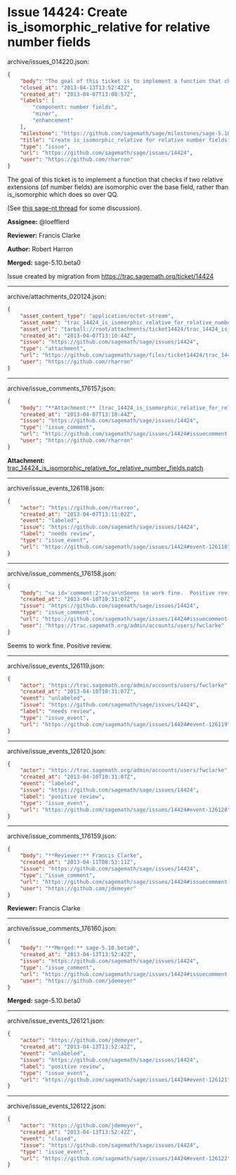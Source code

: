 # Issue 14424: Create is_isomorphic_relative for relative number fields

archive/issues_014220.json:
```json
{
    "body": "The goal of this ticket is to implement a function that checks if two relative extensions (of number fields) are isomorphic over the base field, rather than is_isomorphic which does so over QQ.\n\n(See [this sage-nt thread](http://groups.google.com/forum/?fromgroups=#!topic/sage-nt/1VDEyIj_7n4) for some discussion).\n\n**Assignee:** @loefflerd\n\n**Reviewer:** Francis Clarke\n\n**Author:** Robert Harron\n\n**Merged:** sage-5.10.beta0\n\nIssue created by migration from https://trac.sagemath.org/ticket/14424\n\n",
    "closed_at": "2013-04-13T13:52:42Z",
    "created_at": "2013-04-07T13:08:57Z",
    "labels": [
        "component: number fields",
        "minor",
        "enhancement"
    ],
    "milestone": "https://github.com/sagemath/sage/milestones/sage-5.10",
    "title": "Create is_isomorphic_relative for relative number fields",
    "type": "issue",
    "url": "https://github.com/sagemath/sage/issues/14424",
    "user": "https://github.com/rharron"
}
```
The goal of this ticket is to implement a function that checks if two relative extensions (of number fields) are isomorphic over the base field, rather than is_isomorphic which does so over QQ.

(See [this sage-nt thread](http://groups.google.com/forum/?fromgroups=#!topic/sage-nt/1VDEyIj_7n4) for some discussion).

**Assignee:** @loefflerd

**Reviewer:** Francis Clarke

**Author:** Robert Harron

**Merged:** sage-5.10.beta0

Issue created by migration from https://trac.sagemath.org/ticket/14424





---

archive/attachments_020124.json:
```json
{
    "asset_content_type": "application/octet-stream",
    "asset_name": "trac_14424_is_isomorphic_relative_for_relative_number_fields.patch",
    "asset_url": "tarball://root/attachments/ticket14424/trac_14424_is_isomorphic_relative_for_relative_number_fields.patch",
    "created_at": "2013-04-07T13:10:44Z",
    "issue": "https://github.com/sagemath/sage/issues/14424",
    "type": "attachment",
    "url": "https://github.com/sagemath/sage/files/ticket14424/trac_14424_is_isomorphic_relative_for_relative_number_fields.patch",
    "user": "https://github.com/rharron"
}
```



---

archive/issue_comments_176157.json:
```json
{
    "body": "**Attachment:** [trac_14424_is_isomorphic_relative_for_relative_number_fields.patch](https://github.com/sagemath/sage/files/ticket14424/trac_14424_is_isomorphic_relative_for_relative_number_fields.patch)",
    "created_at": "2013-04-07T13:10:44Z",
    "issue": "https://github.com/sagemath/sage/issues/14424",
    "type": "issue_comment",
    "url": "https://github.com/sagemath/sage/issues/14424#issuecomment-176157",
    "user": "https://github.com/rharron"
}
```

**Attachment:** [trac_14424_is_isomorphic_relative_for_relative_number_fields.patch](https://github.com/sagemath/sage/files/ticket14424/trac_14424_is_isomorphic_relative_for_relative_number_fields.patch)



---

archive/issue_events_126118.json:
```json
{
    "actor": "https://github.com/rharron",
    "created_at": "2013-04-07T13:11:02Z",
    "event": "labeled",
    "issue": "https://github.com/sagemath/sage/issues/14424",
    "label": "needs review",
    "type": "issue_event",
    "url": "https://github.com/sagemath/sage/issues/14424#event-126118"
}
```



---

archive/issue_comments_176158.json:
```json
{
    "body": "<a id='comment:2'></a>\nSeems to work fine.  Positive review.",
    "created_at": "2013-04-10T10:31:07Z",
    "issue": "https://github.com/sagemath/sage/issues/14424",
    "type": "issue_comment",
    "url": "https://github.com/sagemath/sage/issues/14424#issuecomment-176158",
    "user": "https://trac.sagemath.org/admin/accounts/users/fwclarke"
}
```

<a id='comment:2'></a>
Seems to work fine.  Positive review.



---

archive/issue_events_126119.json:
```json
{
    "actor": "https://trac.sagemath.org/admin/accounts/users/fwclarke",
    "created_at": "2013-04-10T10:31:07Z",
    "event": "unlabeled",
    "issue": "https://github.com/sagemath/sage/issues/14424",
    "label": "needs review",
    "type": "issue_event",
    "url": "https://github.com/sagemath/sage/issues/14424#event-126119"
}
```



---

archive/issue_events_126120.json:
```json
{
    "actor": "https://trac.sagemath.org/admin/accounts/users/fwclarke",
    "created_at": "2013-04-10T10:31:07Z",
    "event": "labeled",
    "issue": "https://github.com/sagemath/sage/issues/14424",
    "label": "positive review",
    "type": "issue_event",
    "url": "https://github.com/sagemath/sage/issues/14424#event-126120"
}
```



---

archive/issue_comments_176159.json:
```json
{
    "body": "**Reviewer:** Francis Clarke",
    "created_at": "2013-04-11T08:53:11Z",
    "issue": "https://github.com/sagemath/sage/issues/14424",
    "type": "issue_comment",
    "url": "https://github.com/sagemath/sage/issues/14424#issuecomment-176159",
    "user": "https://github.com/jdemeyer"
}
```

**Reviewer:** Francis Clarke



---

archive/issue_comments_176160.json:
```json
{
    "body": "**Merged:** sage-5.10.beta0",
    "created_at": "2013-04-13T13:52:42Z",
    "issue": "https://github.com/sagemath/sage/issues/14424",
    "type": "issue_comment",
    "url": "https://github.com/sagemath/sage/issues/14424#issuecomment-176160",
    "user": "https://github.com/jdemeyer"
}
```

**Merged:** sage-5.10.beta0



---

archive/issue_events_126121.json:
```json
{
    "actor": "https://github.com/jdemeyer",
    "created_at": "2013-04-13T13:52:42Z",
    "event": "unlabeled",
    "issue": "https://github.com/sagemath/sage/issues/14424",
    "label": "positive review",
    "type": "issue_event",
    "url": "https://github.com/sagemath/sage/issues/14424#event-126121"
}
```



---

archive/issue_events_126122.json:
```json
{
    "actor": "https://github.com/jdemeyer",
    "created_at": "2013-04-13T13:52:42Z",
    "event": "closed",
    "issue": "https://github.com/sagemath/sage/issues/14424",
    "type": "issue_event",
    "url": "https://github.com/sagemath/sage/issues/14424#event-126122"
}
```
